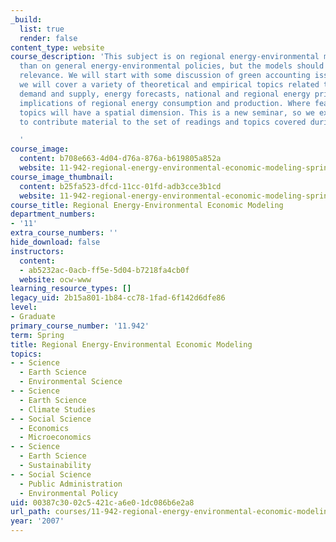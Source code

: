 ```yaml
---
_build:
  list: true
  render: false
content_type: website
course_description: 'This subject is on regional energy-environmental modeling rather
  than on general energy-environmental policies, but the models should have some policy
  relevance. We will start with some discussion of green accounting issues; then,
  we will cover a variety of theoretical and empirical topics related to spatial energy
  demand and supply, energy forecasts, national and regional energy prices, and environmental
  implications of regional energy consumption and production. Where feasible, the
  topics will have a spatial dimension. This is a new seminar, so we expect students
  to contribute material to the set of readings and topics covered during the semester.

  '
course_image:
  content: b708e663-4d04-d76a-876a-b619805a852a
  website: 11-942-regional-energy-environmental-economic-modeling-spring-2007
course_image_thumbnail:
  content: b25fa523-dfcd-11cc-01fd-adb3cce3b1cd
  website: 11-942-regional-energy-environmental-economic-modeling-spring-2007
course_title: Regional Energy-Environmental Economic Modeling
department_numbers:
- '11'
extra_course_numbers: ''
hide_download: false
instructors:
  content:
  - ab5232ac-0acb-ff5e-5d04-b7218fa4cb0f
  website: ocw-www
learning_resource_types: []
legacy_uid: 2b15a801-1b84-cc78-1fad-6f142d6dfe86
level:
- Graduate
primary_course_number: '11.942'
term: Spring
title: Regional Energy-Environmental Economic Modeling
topics:
- - Science
  - Earth Science
  - Environmental Science
- - Science
  - Earth Science
  - Climate Studies
- - Social Science
  - Economics
  - Microeconomics
- - Science
  - Earth Science
  - Sustainability
- - Social Science
  - Public Administration
  - Environmental Policy
uid: 00387c30-02c5-421c-a6e0-1dc086b6e2a8
url_path: courses/11-942-regional-energy-environmental-economic-modeling-spring-2007
year: '2007'
---
```

